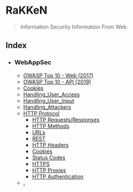 # RaKKeN
> Information Security Information From Web

## Index
- ### WebAppSec
  - [OWASP Top 10 - Web (2017)](Index/OWASP_Web_Top_10.md) 
  - [OWASP Top 10 - API (2019)](Index/OWASP_API_Top_10.md) 
  - [Cookies](Index/Cookies.md)
  - [Handling_User_Access](Index/Handling_User_Access.md)
  - [Handling_User_Input](Index/Handling_User_Input.md)
  - [Handling_Attackers](Index/Handling_Attackers.md)
  - [HTTP Protocol](https://github.com/RakeshKengale/RaKKeN)
    - [HTTP Requests/Responses](Index/HTTP_Requests_Responses.md)
    - [HTTP Methods]()
    - [URLs]()
    - [REST]()
    - [HTTP Headers]()
    - [Cookies](Index/Cookies.md)
    - [Status Codes]()
    - [HTTPS]()
    - [HTTP Proxies]()
    - [HTTP Authentication]()
  - [.](Index/)
